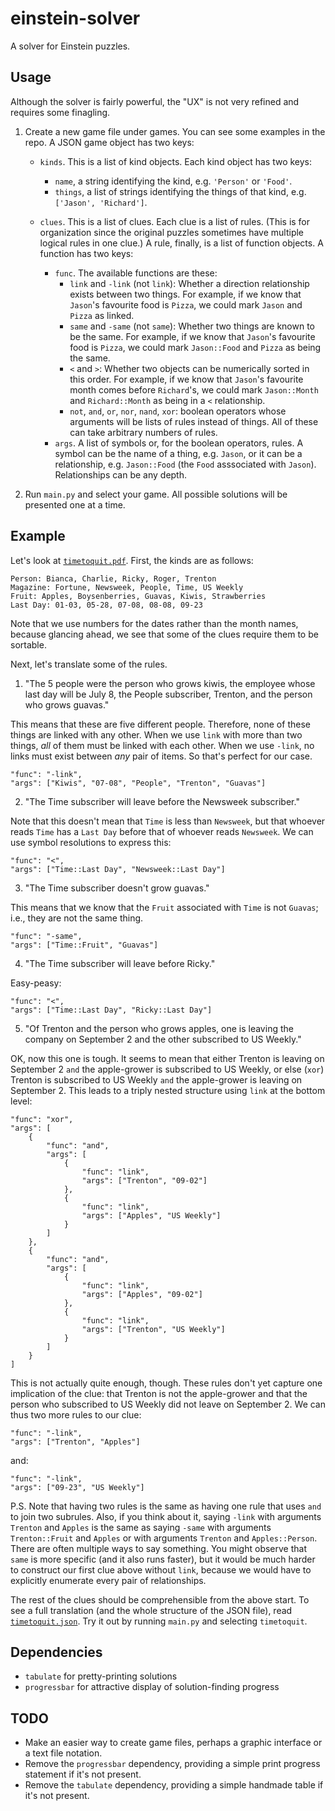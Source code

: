 # einstein-solver
A solver for Einstein puzzles.

## Usage

Although the solver is fairly powerful, the "UX" is not very refined and requires some finagling.

1. Create a new game file under games. You can see some examples in the repo. A JSON game object has two keys:
   
    -  `kinds`. This is a list of kind objects. Each kind object has two keys:  
        - `name`, a string identifying the kind, e.g. `'Person'` or `'Food'`.
        - `things`, a list of strings identifying the things of that kind, e.g. `['Jason', 'Richard']`.
  
    - `clues`. This is a list of clues. Each clue is a list of rules.
    (This is for organization since the original puzzles sometimes have multiple logical rules in one clue.) 
    A rule, finally, is a list of function objects. A function has two keys:
        - `func`. The available functions are these:  
            - `link` and `-link` (not `link`): Whether a direction relationship exists between two things. For example, if we know that `Jason`'s favourite food is `Pizza`, we could mark `Jason` and `Pizza` as linked.
            - `same` and `-same` (not `same`): Whether two things are known to be the same. For example, if we know that `Jason`'s favourite food is `Pizza`, we could mark `Jason::Food` and `Pizza` as being the same.
            - `<` and `>`: Whether two objects can be numerically sorted in this order. For example, if we know that `Jason`'s favourite month comes before `Richard`'s, we could mark `Jason::Month` and `Richard::Month` as being in a `<` relationship.
            - `not`, `and`, `or`, `nor`, `nand`, `xor`: boolean operators whose arguments will be lists of rules instead of things. All of these can take arbitrary numbers of rules.
        - `args`. A list of symbols or, for the boolean operators, rules. A symbol can be the name of a thing, e.g. `Jason`, or it can be a relationship, e.g. `Jason::Food` (the `Food` asssociated with `Jason`). Relationships can be any depth.

2. Run `main.py` and select your game. All possible solutions will be presented one at a time.

## Example

Let's look at [`timetoquit.pdf`](src/games/sources/timetoquit.pdf). First, the kinds are as follows:

```
Person: Bianca, Charlie, Ricky, Roger, Trenton
Magazine: Fortune, Newsweek, People, Time, US Weekly
Fruit: Apples, Boysenberries, Guavas, Kiwis, Strawberries
Last Day: 01-03, 05-28, 07-08, 08-08, 09-23
```

Note that we use numbers for the dates rather than the month names, because glancing ahead, we see that some of the clues require them to be sortable.

Next, let's translate some of the rules.

1. "The 5 people were the person who grows kiwis, the employee whose last day will be July 8, the People subscriber, Trenton, and the person who grows guavas."

This means that these are five different people. Therefore, none of these things are linked with any other. When we use `link` with more than two things, *all* of them must be linked with each other. When we use `-link`, no links must exist between *any* pair of items. So that's perfect for our case.

```
"func": "-link",
"args": ["Kiwis", "07-08", "People", "Trenton", "Guavas"]
```

2. "The Time subscriber will leave before the Newsweek subscriber."

Note that this doesn't mean that `Time` is less than `Newsweek`, but that whoever reads `Time` has a `Last Day` before that of whoever reads `Newsweek`. We can use symbol resolutions to express this:

```
"func": "<",
"args": ["Time::Last Day", "Newsweek::Last Day"]
```

3. "The Time subscriber doesn't grow guavas."

This means that we know that the `Fruit` associated with `Time` is not `Guavas`; i.e., they are not the same thing.

```
"func": "-same",
"args": ["Time::Fruit", "Guavas"]
```

4. "The Time subscriber will leave before Ricky."

Easy-peasy:

```
"func": "<",
"args": ["Time::Last Day", "Ricky::Last Day"]
```

5. "Of Trenton and the person who grows apples, one is leaving the company on September 2 and the other subscribed to US Weekly."

OK, now this one is tough. It seems to mean that either Trenton is leaving on September 2 `and` the apple-grower is subscribed to US Weekly, or else (`xor`) Trenton is subscribed to US Weekly `and` the apple-grower is leaving on September 2. This leads to a triply nested structure using `link` at the bottom level:

```
"func": "xor",
"args": [
    {
        "func": "and",
        "args": [
            {
                "func": "link",
                "args": ["Trenton", "09-02"]
            },
            {
                "func": "link",
                "args": ["Apples", "US Weekly"]
            }
        ]
    },
    {
        "func": "and",
        "args": [
            {
                "func": "link",
                "args": ["Apples", "09-02"]
            },
            {
                "func": "link",
                "args": ["Trenton", "US Weekly"]
            }
        ]
    }
]
```

This is not actually quite enough, though. These rules don't yet capture one implication of the clue: that Trenton is not the apple-grower and that the person who subscribed to US Weekly did not leave on September 2. We can thus two more rules to our clue:

```
"func": "-link",
"args": ["Trenton", "Apples"]
```

and:

```
"func": "-link",
"args": ["09-23", "US Weekly"]
```

P.S. Note that having two rules is the same as having one rule that uses `and` to join two subrules. Also, if you think about it, saying `-link` with arguments `Trenton` and `Apples` is the same as saying `-same` with arguments `Trenton::Fruit` and `Apples` or with arguments `Trenton` and `Apples::Person`. There are often multiple ways to say something. You might observe that `same` is more specific (and it also runs faster), but it would be much harder to construct our first clue above without `link`, because we would have to explicitly enumerate every pair of relationships.

The rest of the clues should be comprehensible from the above start. To see a full translation (and the whole structure of the JSON file), read [`timetoquit.json`](src/games/timetoquit.json). Try it out by running `main.py` and selecting `timetoquit`.

## Dependencies

* `tabulate` for pretty-printing solutions
* `progressbar` for attractive display of solution-finding progress


## TODO

* Make an easier way to create game files, perhaps a graphic interface or a text file notation.
* Remove the `progressbar` dependency, providing a simple print progress statement if it's not present.
* Remove the `tabulate` dependency, providing a simple handmade table if it's not present.